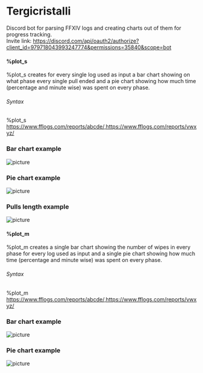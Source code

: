 # Tergicristalli
Discord bot for parsing FFXIV logs and creating charts out of them for progress tracking.\
Invite link: https://discord.com/api/oauth2/authorize?client_id=979718043993247774&permissions=35840&scope=bot

#### %plot_s
%plot_s creates for every single log used as input a bar chart showing on what phase every single pull ended and a pie chart showing how much time (percentage and minute wise) was spent on every phase.
###### Syntax
%plot_s https://www.fflogs.com/reports/abcde/,https://www.fflogs.com/reports/vwxyz/

### Bar chart example
![picture](https://user-images.githubusercontent.com/106769040/171700147-edf9211b-112b-450f-8d0d-971e09ca3c75.png)

### Pie chart example
![picture](https://user-images.githubusercontent.com/106769040/171712143-6d7cd4b9-9edf-4946-9152-d57f4fe16db1.png)

### Pulls length example
![picture](https://user-images.githubusercontent.com/106769040/173162915-ef91c40b-b482-470b-b0ab-7045b1b24536.png)

#### %plot_m
%plot_m creates a single bar chart showing the number of wipes in every phase for every log used as input and a single pie chart showing how much time (percentage and minute wise) was spent on every phase.

###### Syntax
%plot_m https://www.fflogs.com/reports/abcde/,https://www.fflogs.com/reports/vwxyz/

### Bar chart example
![picture](https://user-images.githubusercontent.com/106769040/171704141-dfc5e123-b60b-4cad-a4b0-383c7d44498b.png)

### Pie chart example
![picture](https://user-images.githubusercontent.com/106769040/171711567-1a3763e1-b9e7-410a-b531-6fbdd3d64da7.png)
